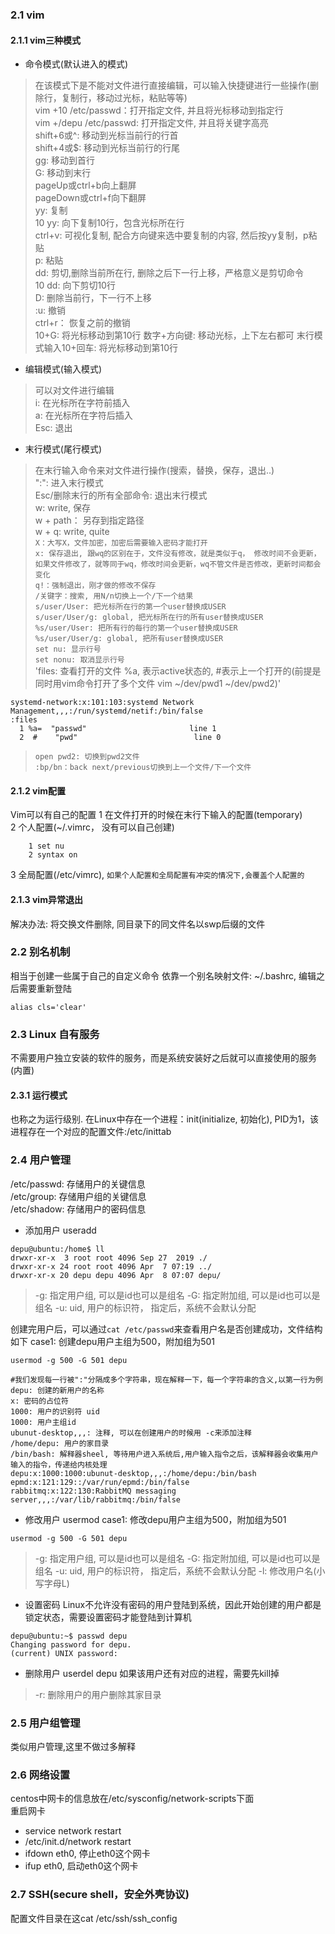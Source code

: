 
### 2.1 vim
#### 2.1.1 vim三种模式
+ 命令模式(默认进入的模式)
> 在该模式下是不能对文件进行直接编辑，可以输入快捷键进行一些操作(删除行，复制行，移动过光标，粘贴等等)  
> vim +10 /etc/passwd：打开指定文件, 并且将光标移动到指定行  
> vim +/depu /etc/passwd: 打开指定文件, 并且将关键字高亮  
> shift+6或^: 移动到光标当前行的行首  
> shift+4或$: 移动到光标当前行的行尾  
> gg: 移动到首行  
> G: 移动到末行  
> pageUp或ctrl+b向上翻屏  
> pageDown或ctrl+f向下翻屏   
> yy: 复制  
> 10 yy: 向下复制10行，包含光标所在行  
> ctrl+v: 可视化复制, 配合方向键来选中要复制的内容, 然后按yy复制，p粘贴  
> p: 粘贴  
> dd: 剪切,删除当前所在行, 删除之后下一行上移，严格意义是剪切命令  
> 10 dd: 向下剪切10行  
> D: 删除当前行，下一行不上移  
> :u: 撤销  
> ctrl+r： 恢复之前的撤销  
> 10+G: 将光标移动到第10行
> 数字+方向键: 移动光标，上下左右都可
> 末行模式输入10+回车: 将光标移动到第10行
+ 编辑模式(输入模式)
> 可以对文件进行编辑  
> i: 在光标所在字符前插入  
> a: 在光标所在字符后插入  
> Esc: 退出  
+ 末行模式(尾行模式)
> 在末行输入命令来对文件进行操作(搜索，替换，保存，退出..)  
> ":": 进入末行模式  
> Esc/删除末行的所有全部命令: 退出末行模式  
> w: write, 保存  
> w + path： 另存到指定路径  
> w + q: write, quite    
> `X：大写X，文件加密，加密后需要输入密码才能打开`  
> `x: 保存退出, 跟wq的区别在于，文件没有修改，就是类似于q， 修改时间不会更新，如果文件修改了，就等同于wq，修改时间会更新，wq不管文件是否修改，更新时间都会变化`  
> `q!：强制退出，刚才做的修改不保存`  
> `/关键字：搜索, 用N/n切换上一个/下一个结果`   
> `s/user/User: 把光标所在行的第一个user替换成USER`  
> `s/user/User/g: global, 把光标所在行的所有user替换成USER`  
> `%s/user/User: 把所有行的每行的第一个user替换成USER`  
> `%s/user/User/g: global, 把所有user替换成USER`  
> `set nu: 显示行号`  
> `set nonu: 取消显示行号`  
> 'files: 查看打开的文件 %a, 表示active状态的, #表示上一个打开的(前提是同时用vim命令打开了多个文件 vim ~/dev/pwd1 ~/dev/pwd2)'  
```
systemd-network:x:101:103:systemd Network Management,,,:/run/systemd/netif:/bin/false
:files
  1 %a=  "passwd"                       line 1
  2  #    "pwd"                          line 0
```
> `open pwd2: 切换到pwd2文件`  
> `:bp/bn：back next/previous切换到上一个文件/下一个文件`  


#### 2.1.2 vim配置
Vim可以有自己的配置
1 在文件打开的时候在末行下输入的配置(temporary)  
2 个人配置(~/.vimrc， 没有可以自己创建)  
```
    1 set nu
    2 syntax on
```
3 全局配置(/etc/vimrc), `如果个人配置和全局配置有冲突的情况下,会覆盖个人配置的`  

#### 2.1.3 vim异常退出
解决办法: 将交换文件删除, 同目录下的同文件名以swp后缀的文件

### 2.2 别名机制
相当于创建一些属于自己的自定义命令
依靠一个别名映射文件: ~/.bashrc, 编辑之后需要重新登陆
```
alias cls='clear'
```
### 2.3 Linux 自有服务
不需要用户独立安装的软件的服务，而是系统安装好之后就可以直接使用的服务(内置)
#### 2.3.1 运行模式
也称之为运行级别. 在Linux中存在一个进程：init(initialize, 初始化), PID为1，该进程存在一个对应的配置文件:/etc/inittab

### 2.4 用户管理
/etc/passwd: 存储用户的关键信息  
/etc/group: 存储用户组的关键信息  
/etc/shadow: 存储用户的密码信息  
+ 添加用户  useradd 
```useradd 选项 用户名 # 创建完成之后会在home文件夹下生成一个同名的家目录
depu@ubuntu:/home$ ll
drwxr-xr-x  3 root root 4096 Sep 27  2019 ./
drwxr-xr-x 24 root root 4096 Apr  7 07:19 ../
drwxr-xr-x 20 depu depu 4096 Apr  8 07:07 depu/
```  
>-g: 指定用户组, 可以是id也可以是组名
>-G: 指定附加组, 可以是id也可以是组名
>-u: uid, 用户的标识符， 指定后，系统不会默认分配

创建完用户后，可以通过```cat /etc/passwd```来查看用户名是否创建成功，文件结构如下
case1: 创建depu用户主组为500，附加组为501
```
usermod -g 500 -G 501 depu
```
```
#我们发现每一行被":"分隔成多个字符串，现在解释一下，每一个字符串的含义,以第一行为例
depu: 创建的新用户的名称
x: 密码的占位符
1000: 用户的识别符 uid
1000: 用户主组id
ubunut-desktop,,,: 注释, 可以在创建用户的时候用 -c来添加注释
/home/depu: 用户的家目录
/bin/bash: 解释器sheel, 等待用户进入系统后,用户输入指令之后，该解释器会收集用户输入的指令，传递给内核处理
depu:x:1000:1000:ubunut-desktop,,,:/home/depu:/bin/bash
epmd:x:121:129::/var/run/epmd:/bin/false
rabbitmq:x:122:130:RabbitMQ messaging server,,,:/var/lib/rabbitmq:/bin/false
```
+ 修改用户 usermod
case1: 修改depu用户主组为500，附加组为501
```
usermod -g 500 -G 501 depu
```
>-g: 指定用户组, 可以是id也可以是组名
>-G: 指定附加组, 可以是id也可以是组名
>-u: uid, 用户的标识符， 指定后，系统不会默认分配
>-l: 修改用户名(小写字母L)
+ 设置密码 
Linux不允许没有密码的用户登陆到系统，因此开始创建的用户都是锁定状态，需要设置密码才能登陆到计算机
```
depu@ubuntu:~$ passwd depu
Changing password for depu.
(current) UNIX password: 
```
+ 删除用户 userdel depu 
如果该用户还有对应的进程，需要先kill掉
> -r: 删除用户的用户删除其家目录

### 2.5 用户组管理 
类似用户管理,这里不做过多解释

### 2.6 网络设置
centos中网卡的信息放在/etc/sysconfig/network-scripts下面  
重启网卡  
+ service network restart  
+ /etc/init.d/network restart  
+ ifdown eth0, 停止eth0这个网卡
+ ifup eth0, 启动eth0这个网卡

### 2.7 SSH(secure shell，安全外壳协议)
配置文件目录在这cat /etc/ssh/ssh_config



